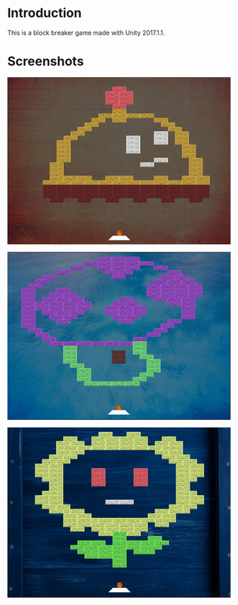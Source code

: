 # Introduction

This is a block breaker game made with Unity 2017.1.1.

# Screenshots

![level 1](screenshot/level_01.png)

![level 2](screenshot/level_02.png)

![level 3](screenshot/level_03.png)
